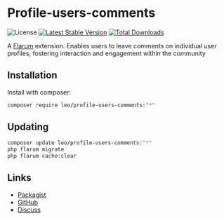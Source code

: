 # Profile-users-comments

![License](https://img.shields.io/badge/license-MIT-Wu-blue.svg) [![Latest Stable Version](https://img.shields.io/packagist/v/leo/profile-users-comments.svg)](https://packagist.org/packages/leo/profile-users-comments) [![Total Downloads](https://img.shields.io/packagist/dt/leo/profile-users-comments.svg)](https://packagist.org/packages/leo/profile-users-comments)

A [Flarum](http://flarum.org) extension. Enables users to leave comments on individual user profiles, fostering interaction and engagement within the community

## Installation

Install with composer:

```sh
composer require leo/profile-users-comments:"*"
```

## Updating

```sh
composer update leo/profile-users-comments:"*"
php flarum migrate
php flarum cache:clear
```

## Links

- [Packagist](https://packagist.org/packages/leo/profile-users-comments)
- [GitHub](https://github.com/leo/profile-users-comments)
- [Discuss](https://discuss.flarum.org/d/PUT_DISCUSS_SLUG_HERE)
